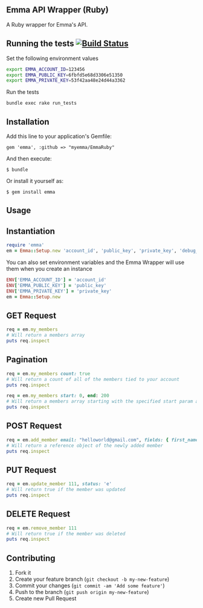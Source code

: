 ## Emma API Wrapper (Ruby)
A Ruby wrapper for Emma's API.

## Running the tests [![Build Status](https://travis-ci.org/myemma/EmmaRuby.png)](https://travis-ci.org/myemma/EmmaRuby)
Set the following environment values

```bash
export EMMA_ACCOUNT_ID=123456
export EMMA_PUBLIC_KEY=6fbfd5e68d3306e51350
export EMMA_PRIVATE_KEY=53f42aa48e24d44a3362
```

Run the tests

```
bundle exec rake run_tests
```

## Installation

Add this line to your application's Gemfile:

    gem 'emma', :github => "myemma/EmmaRuby"

And then execute:

    $ bundle

Or install it yourself as:

    $ gem install emma

## Usage

## Instantiation
```ruby
require 'emma'
em = Emma::Setup.new 'account_id', 'public_key', 'private_key', 'debug_true_or_false'
```

You can also set environment variables and the Emma Wrapper will use them when you create an instance
```ruby
ENV['EMMA_ACCOUNT_ID'] = 'account_id'
ENV['EMMA_PUBLIC_KEY'] = 'public_key'
ENV['EMMA_PRIVATE_KEY'] = 'private_key'
em = Emma::Setup.new
```

## GET Request
```ruby
req = em.my_members
# Will return a members array
puts req.inspect
```

## Pagination
```ruby
req = em.my_members count: true
# Will return a count of all of the members tied to your account
puts req.inspect
```

```ruby
req = em.my_members start: 0, end: 200
# Will return a members array starting with the specified start param and ending with the specified end param
puts req.inspect
```

## POST Request
```ruby
req = em.add_member email: "helloworld@gmail.com", fields: { first_name: 'hello', last_name: 'world' }
# Will return a reference object of the newly added member
puts req.inspect
```

## PUT Request
```ruby
req = em.update_member 111, status: 'e'
# Will return true if the member was updated
puts req.inspect
``` 

## DELETE Request
```ruby
req = em.remove_member 111
# Will return true if the member was deleted
puts req.inspect
```

## Contributing

1. Fork it
2. Create your feature branch (`git checkout -b my-new-feature`)
3. Commit your changes (`git commit -am 'Add some feature'`)
4. Push to the branch (`git push origin my-new-feature`)
5. Create new Pull Request
